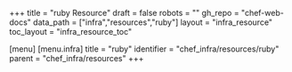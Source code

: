 +++
title = "ruby Resource"
draft = false
robots = ""
gh_repo = "chef-web-docs"
data_path = ["infra","resources","ruby"]
layout = "infra_resource"
toc_layout = "infra_resource_toc"

[menu]
  [menu.infra]
    title = "ruby"
    identifier = "chef_infra/resources/ruby"
    parent = "chef_infra/resources"
+++

<!-- The contents of this page are automatically generated from the ruby.yaml file in the data directory. -->
<!-- To suggest a change, edit the https://github.com/chef/chef/blob/main/lib/chef/resource/ruby.rb file
      and submit a pull request to the https://github.com/chef/chef repository. -->
